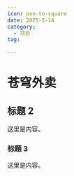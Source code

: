 ```yaml
---
icon: pen-to-square
date: 2025-5-14
category:
  - 项目
tag:
  
---
```


# 苍穹外卖

## 标题 2

这里是内容。

### 标题 3

这里是内容。
